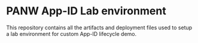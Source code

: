 # PANW App-ID Lab environment

This repository contains all the artifacts and deployment files used to setup a lab environment for custom App-ID lifecycle demo.